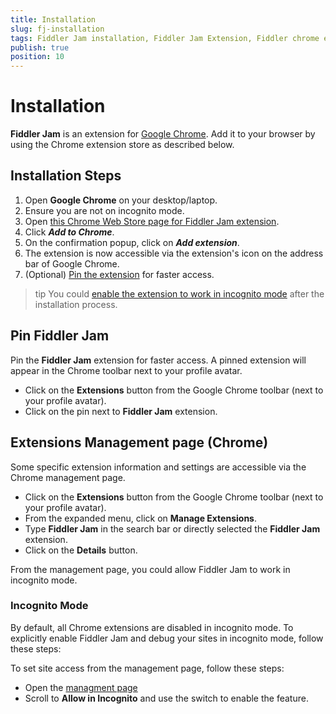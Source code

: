 ```yaml
---
title: Installation
slug: fj-installation
tags: Fiddler Jam installation, Fiddler Jam Extension, Fiddler chrome extension, Jam Chrome extension
publish: true
position: 10
---
```


# Installation

**Fiddler Jam** is an extension for [Google Chrome](https://www.google.com/chrome/). Add it to your browser by using the Chrome extension store as described below.

## Installation Steps

1. Open **Google Chrome** on your desktop/laptop.
2. Ensure you are not on incognito mode. 
3. Open [this Chrome Web Store page for Fiddler Jam extension](https://chrome.google.com/webstore/detail/fiddler-jam/fnkjlegmkbicdodlheligomlfbdblpfj).
4. Click **_Add to Chrome_**.
5. On the confirmation popup, click on **_Add extension_**.
6. The extension is now accessible via the extension's icon on the address bar of Google Chrome.
7. (Optional) [Pin the extension](#pin-fiddler-jam) for faster access.

>tip You could [enable the extension to work in incognito mode](#incognito-mode) after the installation process.

## Pin Fiddler Jam

Pin the **Fiddler Jam** extension for faster access. A pinned extension will appear in the Chrome toolbar next to your profile avatar.
- Click on the **Extensions** button from the Google Chrome toolbar (next to your profile avatar). 
- Click on the pin next to **Fiddler Jam** extension.

## Extensions Management page (Chrome)

Some specific extension information and settings are accessible via the Chrome management page.
- Click on the **Extensions** button from the Google Chrome toolbar (next to your profile avatar). 
- From the expanded menu, click on **Manage Extensions**.
- Type **Fiddler Jam** in the search bar or directly selected the **Fiddler Jam** extension.
- Click on the **Details** button.

From the management page, you could allow Fiddler Jam to work in incognito mode.

### Incognito Mode

By default, all Chrome extensions are disabled in incognito mode. To explicitly enable Fiddler Jam and debug your sites in incognito mode, follow these steps:

To set site access from the management page, follow these steps:
- Open the [managment page](#managment-page-(chrome))
- Scroll to **Allow in Incognito** and use the switch to enable the feature.